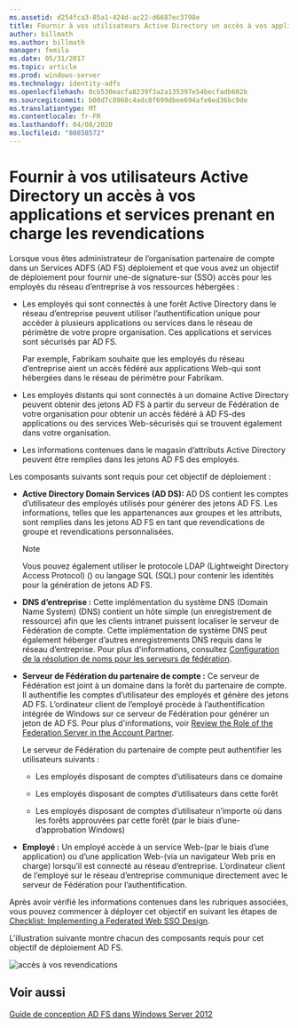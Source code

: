 ```yaml
---
ms.assetid: d254fca3-85a1-424d-ac22-d6687ec3798e
title: Fournir à vos utilisateurs Active Directory un accès à vos applications et services prenant en charge les revendications
author: billmath
ms.author: billmath
manager: femila
ms.date: 05/31/2017
ms.topic: article
ms.prod: windows-server
ms.technology: identity-adfs
ms.openlocfilehash: 0cb530eacfa8239f3a2a135397e54becfadb602b
ms.sourcegitcommit: b00d7c8968c4adc8f699dbee694afe6ed36bc9de
ms.translationtype: MT
ms.contentlocale: fr-FR
ms.lasthandoff: 04/08/2020
ms.locfileid: "80858572"
---
```

# <a name="provide-your-active-directory-users-access-to-your-claims-aware-applications-and-services"></a>Fournir à vos utilisateurs Active Directory un accès à vos applications et services prenant en charge les revendications

Lorsque vous êtes administrateur de l’organisation partenaire de compte dans un Services ADFS \(AD FS\) déploiement et que vous avez un objectif de déploiement pour fournir une\-de signature\-sur \(SSO\) accès pour les employés du réseau d’entreprise à vos ressources hébergées :  
  
-   Les employés qui sont connectés à une forêt Active Directory dans le réseau d’entreprise peuvent utiliser l’authentification unique pour accéder à plusieurs applications ou services dans le réseau de périmètre de votre propre organisation. Ces applications et services sont sécurisés par AD FS.  
  
    Par exemple, Fabrikam souhaite que les employés du réseau d’entreprise aient un accès fédéré aux applications Web\-qui sont hébergées dans le réseau de périmètre pour Fabrikam.  
  
-   Les employés distants qui sont connectés à un domaine Active Directory peuvent obtenir des jetons AD FS à partir du serveur de Fédération de votre organisation pour obtenir un accès fédéré à AD FS\-des applications ou des services Web\-sécurisés qui se trouvent également dans votre organisation.  
  
-   Les informations contenues dans le magasin d’attributs Active Directory peuvent être remplies dans les jetons AD FS des employés.  
  
Les composants suivants sont requis pour cet objectif de déploiement :  
  
-   **Active Directory Domain Services \(AD DS\):** AD DS contient les comptes d’utilisateur des employés utilisés pour générer des jetons AD FS. Les informations, telles que les appartenances aux groupes et les attributs, sont remplies dans les jetons AD FS en tant que revendications de groupe et revendications personnalisées.  
  
    > [!NOTE]  
    > Vous pouvez également utiliser le protocole LDAP (Lightweight Directory Access Protocol) \(\) ou langage SQL \(SQL\) pour contenir les identités pour la génération de jetons AD FS.  
  
-   **DNS d’entreprise :** Cette implémentation du système DNS (Domain Name System) \(DNS\) contient un hôte simple \(un enregistrement de ressource\) afin que les clients intranet puissent localiser le serveur de Fédération de compte. Cette implémentation de système DNS peut également héberger d’autres enregistrements DNS requis dans le réseau d’entreprise. Pour plus d'informations, consultez [Configuration de la résolution de noms pour les serveurs de fédération](Name-Resolution-Requirements-for-Federation-Servers.md).  
  
-   **Serveur de Fédération du partenaire de compte :** Ce serveur de Fédération est joint à un domaine dans la forêt du partenaire de compte. Il authentifie les comptes d’utilisateur des employés et génère des jetons AD FS. L’ordinateur client de l’employé procède à l’authentification intégrée de Windows sur ce serveur de Fédération pour générer un jeton de AD FS. Pour plus d'informations, voir [Review the Role of the Federation Server in the Account Partner](Review-the-Role-of-the-Federation-Server-in-the-Account-Partner.md).  
  
    Le serveur de Fédération du partenaire de compte peut authentifier les utilisateurs suivants :  
  
    -   Les employés disposant de comptes d’utilisateurs dans ce domaine  
  
    -   Les employés disposant de comptes d’utilisateurs dans cette forêt  
  
    -   Les employés disposant de comptes d’utilisateur n’importe où dans les forêts approuvées par cette forêt \(par le biais d’une\-d’approbation Windows\)  
  
-   **Employé :** Un employé accède à un service Web\-\(par le biais d’une application\) ou d’une application Web\-\(via un navigateur Web pris en charge\) lorsqu’il est connecté au réseau d’entreprise. L’ordinateur client de l’employé sur le réseau d’entreprise communique directement avec le serveur de Fédération pour l’authentification.  
  
Après avoir vérifié les informations contenues dans les rubriques associées, vous pouvez commencer à déployer cet objectif en suivant les étapes de [Checklist: Implementing a Federated Web SSO Design](../../ad-fs/deployment/Checklist--Implementing-a-Federated-Web-SSO-Design.md).  
  
L’illustration suivante montre chacun des composants requis pour cet objectif de déploiement AD FS.  
  
![accès à vos revendications](media/31394ea8-fecb-4372-ac3f-cc3cf566ffc9.gif)  
  
## <a name="see-also"></a>Voir aussi
[Guide de conception AD FS dans Windows Server 2012](AD-FS-Design-Guide-in-Windows-Server-2012.md)
